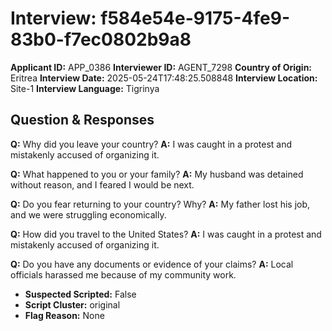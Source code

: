 # Interview: f584e54e-9175-4fe9-83b0-f7ec0802b9a8
**Applicant ID:** APP_0386
**Interviewer ID:** AGENT_7298
**Country of Origin:** Eritrea
**Interview Date:** 2025-05-24T17:48:25.508848
**Interview Location:** Site-1
**Interview Language:** Tigrinya

## Question & Responses

**Q:** Why did you leave your country?
**A:** I was caught in a protest and mistakenly accused of organizing it.

**Q:** What happened to you or your family?
**A:** My husband was detained without reason, and I feared I would be next.

**Q:** Do you fear returning to your country? Why?
**A:** My father lost his job, and we were struggling economically.

**Q:** How did you travel to the United States?
**A:** I was caught in a protest and mistakenly accused of organizing it.

**Q:** Do you have any documents or evidence of your claims?
**A:** Local officials harassed me because of my community work.

- **Suspected Scripted:** False
- **Script Cluster:** original
- **Flag Reason:** None